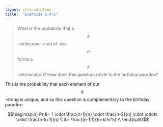 ```yaml
---
layout: clrs-solution
title:  "Exercise 5.4-5"
---
```

>What is the probabiliy that a $$k$$-string over a set of size $$n$$ forms a $$k$$-permutation? How does this question relate to the birthday paradox?

This is the probability that each element of our $$k$$-string is unique, and so this question is complementary to the birthday paradox:

$$\begin{split}
Pr &= 1 \cdot \frac{n-1}{n} \cdot \frac{n-2}{n} \cdot \cdots \cdot \frac{n-k+1}{n} \\
&= \frac{(n-1)!}{(n-k)!n^k} \\
\end{split}$$